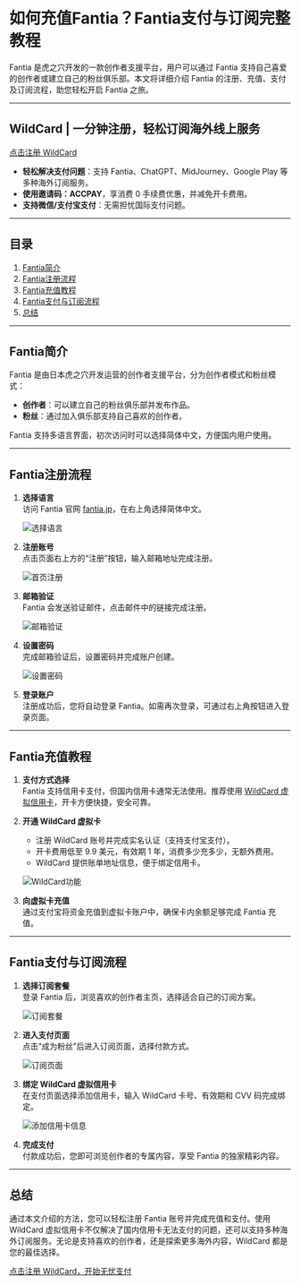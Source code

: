 # 如何充值Fantia？Fantia支付与订阅完整教程

Fantia 是虎之穴开发的一款创作者支援平台，用户可以通过 Fantia 支持自己喜爱的创作者或建立自己的粉丝俱乐部。本文将详细介绍 Fantia 的注册、充值、支付及订阅流程，助您轻松开启 Fantia 之旅。

---

## WildCard | 一分钟注册，轻松订阅海外线上服务

[点击注册 WildCard](https://bit.ly/bewildcard)  
- **轻松解决支付问题**：支持 Fantia、ChatGPT、MidJourney、Google Play 等多种海外订阅服务。  
- **使用邀请码：ACCPAY**，享消费 0 手续费优惠，并减免开卡费用。  
- **支持微信/支付宝支付**：无需担忧国际支付问题。  

---

## 目录

1. [Fantia简介](#fantia简介)  
2. [Fantia注册流程](#fantia注册流程)  
3. [Fantia充值教程](#fantia充值教程)  
4. [Fantia支付与订阅流程](#fantia支付与订阅流程)  
5. [总结](#总结)

---

## Fantia简介

Fantia 是由日本虎之穴开发运营的创作者支援平台，分为创作者模式和粉丝模式：
- **创作者**：可以建立自己的粉丝俱乐部并发布作品。
- **粉丝**：通过加入俱乐部支持自己喜欢的创作者。

Fantia 支持多语言界面，初次访问时可以选择简体中文，方便国内用户使用。

---

## Fantia注册流程

1. **选择语言**  
   访问 Fantia 官网 [fantia.jp](https://fantia.jp)，在右上角选择简体中文。

   ![选择语言](https://cdn.spoock.com/img/8a5d4a2999.webp)

2. **注册账号**  
   点击页面右上方的“注册”按钮，输入邮箱地址完成注册。

   ![首页注册](https://cdn.spoock.com/img/78228a1b40.webp)

3. **邮箱验证**  
   Fantia 会发送验证邮件，点击邮件中的链接完成注册。

   ![邮箱验证](https://cdn.spoock.com/img/cf5089917f.webp)

4. **设置密码**  
   完成邮箱验证后，设置密码并完成账户创建。

   ![设置密码](https://cdn.spoock.com/img/3a90dde542.webp)

5. **登录账户**  
   注册成功后，您将自动登录 Fantia。如需再次登录，可通过右上角按钮进入登录页面。

---

## Fantia充值教程

1. **支付方式选择**  
   Fantia 支持信用卡支付，但国内信用卡通常无法使用。推荐使用 [WildCard 虚拟信用卡](https://bit.ly/bewildcard)，开卡方便快捷，安全可靠。

2. **开通 WildCard 虚拟卡**  
   - 注册 WildCard 账号并完成实名认证（支持支付宝支付）。  
   - 开卡费用低至 9.9 美元，有效期 1 年，消费多少充多少，无额外费用。  
   - WildCard 提供账单地址信息，便于绑定信用卡。  

   ![WildCard功能](https://cdn.spoock.com/img/b3e03808.webp)

3. **向虚拟卡充值**  
   通过支付宝将资金充值到虚拟卡账户中，确保卡内余额足够完成 Fantia 充值。

---

## Fantia支付与订阅流程

1. **选择订阅套餐**  
   登录 Fantia 后，浏览喜欢的创作者主页，选择适合自己的订阅方案。

   ![订阅套餐](https://cdn.spoock.com/img/8e7d28032e.webp)

2. **进入支付页面**  
   点击“成为粉丝”后进入订阅页面，选择付款方式。

   ![订阅页面](https://cdn.spoock.com/img/c279e289ee.webp)

3. **绑定 WildCard 虚拟信用卡**  
   在支付页面选择添加信用卡，输入 WildCard 卡号、有效期和 CVV 码完成绑定。

   ![添加信用卡信息](https://cdn.spoock.com/img/5f38c832e2.webp)

4. **完成支付**  
   付款成功后，您即可浏览创作者的专属内容，享受 Fantia 的独家精彩内容。

---

## 总结

通过本文介绍的方法，您可以轻松注册 Fantia 账号并完成充值和支付。使用 WildCard 虚拟信用卡不仅解决了国内信用卡无法支付的问题，还可以支持多种海外订阅服务。无论是支持喜欢的创作者，还是探索更多海外内容，WildCard 都是您的最佳选择。

[点击注册 WildCard，开始无忧支付](https://bit.ly/bewildcard)
